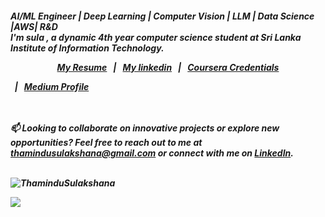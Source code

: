 <h5>AI/ML Engineer | Deep Learning | Computer Vision | LLM | Data Science |AWS| R&D</h>
<br>
I'm <b>sula</b> , a dynamic 4th year computer science student at <b>Sri Lanka Institute of Information Technology</b>.
<br>
<p align="center"> <a href="https://github.com/ThaminduSulakshana/ThaminduSulakshana/blob/fec1bfde2f1d8364e30e7ade738d487b436c96ce/Thamindu%2024.pdf">My Resume</a> &nbsp; | &nbsp; <a href="https://www.linkedin.com/in/thamindu-sulakshana-232a39216/?originalSubdomain=lk" target="_blank" rel="noopener noreferrer">My linkedin</a> &nbsp; | &nbsp; <a href="https://www.coursera.org/learner/thamindu-sulakshana-1445">Coursera Credentials</a></p>&nbsp; | &nbsp; <a href="https://medium.com/@thamindusulakshana">Medium Profile</a></p>
<br><br>
📫 Looking to collaborate on innovative projects or explore new opportunities? Feel free to reach out to me at <a href="mailto:thamindusulakshana@gmail.com">thamindusulakshana@gmail.com</a> or connect with me on <a href="https://www.linkedin.com/in/thamindu-sulakshana-232a39216/?originalSubdomain=lk">LinkedIn</a>.
<br><br>
<p align="left"> <img src="https://komarev.com/ghpvc/?username=ThaminduSulakshana&label=Profile%20views&color=0e75b6&style=flat" alt="ThaminduSulakshana" /> </p>

![](https://komarev.com/ghpvc/?username=ThaminduSulakshana&color=brightgreen)



